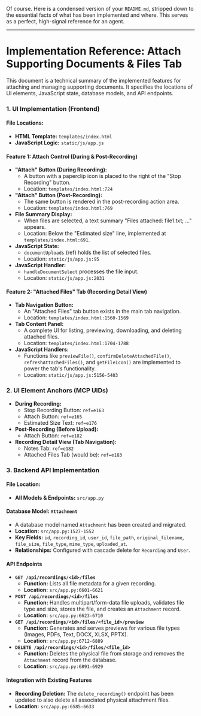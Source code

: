Of course. Here is a condensed version of your `README.md`, stripped down to the essential facts of what has been implemented and where. This serves as a perfect, high-signal reference for an agent.

---

# Implementation Reference: Attach Supporting Documents & Files Tab

This document is a technical summary of the implemented features for attaching and managing supporting documents. It specifies the locations of UI elements, JavaScript state, database models, and API endpoints.

### 1. UI Implementation (Frontend)

#### **File Locations:**
-   **HTML Template:** `templates/index.html`
-   **JavaScript Logic:** `static/js/app.js`

#### **Feature 1: Attach Control (During & Post-Recording)**
-   **"Attach" Button (During Recording):**
    -   A button with a paperclip icon is placed to the right of the "Stop Recording" button.
    -   Location: `templates/index.html:724`
-   **"Attach" Button (Post-Recording):**
    -   The same button is rendered in the post-recording action area.
    -   Location: `templates/index.html:769`
-   **File Summary Display:**
    -   When files are selected, a text summary "Files attached: file1.txt; ..." appears.
    -   Location: Below the "Estimated size" line, implemented at `templates/index.html:691`.
-   **JavaScript State:**
    -   `documentUploads` (ref) holds the list of selected files.
    -   Location: `static/js/app.js:95`
-   **JavaScript Handler:**
    -   `handleDocumentSelect` processes the file input.
    -   Location: `static/js/app.js:2031`

#### **Feature 2: "Attached Files" Tab (Recording Detail View)**
-   **Tab Navigation Button:**
    -   An "Attached Files" tab button exists in the main tab navigation.
    -   Location: `templates/index.html:1560-1569`
-   **Tab Content Panel:**
    -   A complete UI for listing, previewing, downloading, and deleting attached files.
    -   Location: `templates/index.html:1704-1788`
-   **JavaScript Handlers:**
    -   Functions like `previewFile()`, `confirmDeleteAttachedFile()`, `refreshAttachedFiles()`, and `getFileIcon()` are implemented to power the tab's functionality.
    -   Location: `static/js/app.js:5156-5403`

### 2. UI Element Anchors (MCP UIDs)

-   **During Recording:**
    -   Stop Recording Button: `ref=e163`
    -   Attach Button: `ref=e165`
    -   Estimated Size Text: `ref=e176`
-   **Post-Recording (Before Upload):**
    -   Attach Button: `ref=e182`
-   **Recording Detail View (Tab Navigation):**
    -   Notes Tab: `ref=e182`
    -   Attached Files Tab (would be): `ref=e183`

### 3. Backend API Implementation

#### **File Location:**
-   **All Models & Endpoints:** `src/app.py`

#### **Database Model: `Attachment`**
-   A database model named `Attachment` has been created and migrated.
-   **Location:** `src/app.py:1527-1552`
-   **Key Fields:** `id`, `recording_id`, `user_id`, `file_path`, `original_filename`, `file_size`, `file_type`, `mime_type`, `uploaded_at`.
-   **Relationships:** Configured with cascade delete for `Recording` and `User`.

#### **API Endpoints**
-   **`GET /api/recordings/<id>/files`**
    -   **Function:** Lists all file metadata for a given recording.
    -   **Location:** `src/app.py:6601-6621`
-   **`POST /api/recordings/<id>/files`**
    -   **Function:** Handles multipart/form-data file uploads, validates file type and size, stores the file, and creates an `Attachment` record.
    -   **Location:** `src/app.py:6623-6710`
-   **`GET /api/recordings/<id>/files/<file_id>/preview`**
    -   **Function:** Generates and serves previews for various file types (Images, PDFs, Text, DOCX, XLSX, PPTX).
    -   **Location:** `src/app.py:6712-6889`
-   **`DELETE /api/recordings/<id>/files/<file_id>`**
    -   **Function:** Deletes the physical file from storage and removes the `Attachment` record from the database.
    -   **Location:** `src/app.py:6891-6929`

#### **Integration with Existing Features**
-   **Recording Deletion:** The `delete_recording()` endpoint has been updated to also delete all associated physical attachment files.
-   **Location:** `src/app.py:6585-6633`